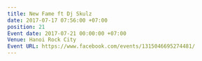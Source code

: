 ```yaml
---
title: New Fame ft Dj Skulz
date: 2017-07-17 07:56:00 +07:00
position: 21
Event date: 2017-07-21 00:00:00 +07:00
Venue: Hanoi Rock City
Event URL: https://www.facebook.com/events/1315046695274481/
---
```


